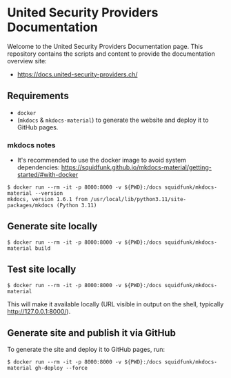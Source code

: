 # United Security Providers Documentation 

Welcome to the United Security Providers Documentation page. This repository contains the scripts and content to provide
the documentation overview site:

* https://docs.united-security-providers.ch/

## Requirements

- `docker`
- (`mkdocs` & `mkdocs-material`) to generate the website and deploy it to GitHub pages.

### mkdocs notes

* It's recommended to use the docker image to avoid system dependencies:
https://squidfunk.github.io/mkdocs-material/getting-started/#with-docker


```
$ docker run --rm -it -p 8000:8000 -v ${PWD}:/docs squidfunk/mkdocs-material --version
mkdocs, version 1.6.1 from /usr/local/lib/python3.11/site-packages/mkdocs (Python 3.11)
```

## Generate site locally

```
$ docker run --rm -it -p 8000:8000 -v ${PWD}:/docs squidfunk/mkdocs-material build
```

## Test site locally

```
$ docker run --rm -it -p 8000:8000 -v ${PWD}:/docs squidfunk/mkdocs-material
```

This will make it available locally (URL visible in output on the shell, typically http://127.0.0.1:8000/).

## Generate site and publish it via GitHub

To generate the site and deploy it to GitHub pages, run:

```
$ docker run --rm -it -p 8000:8000 -v ${PWD}:/docs squidfunk/mkdocs-material gh-deploy --force
```


